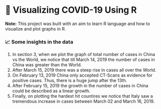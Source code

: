 # 🦠 Visualizing COVID-19 Using R

**Note:** This project was built with an aim to learn R language and how to visualize and plot graphs in R.

### 📈 Some insights in the data

1. In section 3, when we plot the graph of total number of cases in China vs the World, we notice that till March 14, 2019 the number of cases in China was greater than the World.
2. After March 15, 2019 there was a steep rise in cases all over the World.
3. On February 13, 2019 China only accepted CT-Scans as evidence for positive cases. Thus, there is a huge jump after the 13th.
4. After February 15, 2019 the growth in the number of cases in China could be described as a linear growth.
5. Finally, on plotting the hardest hit countires we notice that Italy saw a tremendous increase in cases between March 02 and March 16, 2019.
